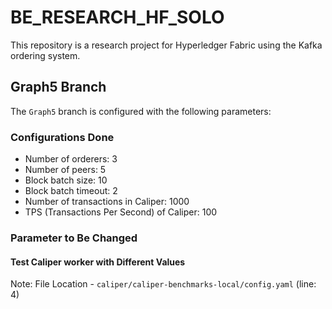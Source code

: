 # BE_RESEARCH_HF_SOLO

This repository is a research project for Hyperledger Fabric using the Kafka ordering system.

## Graph5 Branch

The `Graph5` branch is configured with the following parameters:

### Configurations Done
- Number of orderers: 3
- Number of peers: 5
- Block batch size: 10
- Block batch timeout: 2
- Number of transactions in Caliper: 1000
- TPS (Transactions Per Second) of Caliper: 100

### Parameter to Be Changed
#### Test Caliper worker with Different Values

Note: File Location - `caliper/caliper-benchmarks-local/config.yaml` (line: 4)
